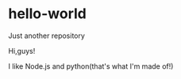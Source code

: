 # hello-world
Just another repository

Hi,guys!

I like Node.js and python(that's what I'm made of!)
